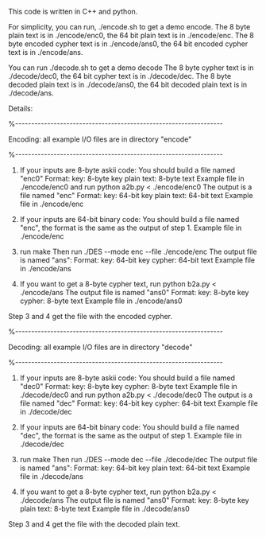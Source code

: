 This code is written in C++ and python.

For simplicity,
you can run, ./encode.sh to get a demo encode. 
The 8 byte plain text is in ./encode/enc0, the 64 bit plain text is in ./encode/enc.
The 8 byte encoded cypher text is in ./encode/ans0, the 64 bit encoded cypher text is in ./encode/ans.

You can run ./decode.sh to get a demo decode
The 8 byte cypher text is in ./decode/dec0, the 64 bit cypher text is in ./decode/dec.
The 8 byte decoded plain text is in ./decode/ans0, the 64 bit decoded plain text is in ./decode/ans.


Details:

%-----------------------------------------------------------------

Encoding: all example I/O files are in directory "encode"

%-----------------------------------------------------------------
1. If your inputs are 8-byte askii code:
   You should build a file named "enc0"
       Format:
       key:
       8-byte key
       plain text:
       8-byte text
   Example file in ./encode/enc0
   and run python a2b.py < ./encode/enc0
   The output is a file named "enc"
   	   Format:
   	   key:
   	   64-bit key
   	   plain text:
   	   64-bit text
   Example file in ./encode/enc

2. If your inputs are 64-bit binary code:
   You should build a file named "enc", 
   the format is the same as the output of step 1.
   Example file in ./encode/enc

3. run make
   Then run
   ./DES --mode enc --file ./encode/enc
   The output file is named "ans":
	   Format:
	   key:
       64-bit key
       cypher:
       64-bit text
    Example file in ./encode/ans

4. If you want to get a 8-byte cypher text,
   run python b2a.py < ./encode/ans
   The output file is named "ans0"
   	   Format:
   	   key:
       8-byte key
       cypher:
       8-byte text
    Example file in ./encode/ans0

Step 3 and 4 get the file with the encoded cypher.


%-----------------------------------------------------------------

Decoding: all example I/O files are in directory "decode"

%-----------------------------------------------------------------
1. If your inputs are 8-byte askii code:
   You should build a file named "dec0"
       Format:
       key:
       8-byte key
       cypher:
       8-byte text
   Example file in ./decode/dec0
   and run python a2b.py < ./decode/dec0
   The output is a file named "dec"
   	   Format:
   	   key:
   	   64-bit key
   	   cypher:
   	   64-bit text
   Example file in ./decode/dec

2. If your inputs are 64-bit binary code:
   You should build a file named "dec", 
   the format is the same as the output of step 1.
   Example file in ./decode/dec

3. run make
   Then run
   ./DES --mode dec --file ./decode/dec
   The output file is named "ans":
	   Format:
	   key:
       64-bit key
       plain text:
       64-bit text
   Example file in ./decode/ans

4. If you want to get a 8-byte cypher text,
   run python b2a.py < ./decode/ans
   The output file is named "ans0"
   	   Format:
   	   key:
       8-byte key
       plain text:
       8-byte text
   Example file in ./decode/ans0

Step 3 and 4 get the file with the decoded plain text.

